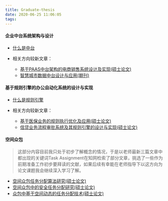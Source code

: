 ```yaml
---
title: Graduate-thesis
date: 2020-06-25 11:06:05
tags:
---
```



#### 企业中台系统架构与设计

* [什么是中台](https://juejin.im/post/5d995f82f265da5ba308389d)

* 相关方向较新文章：
  * [基于PAAS中台架构的电商销售系统设计及实现(硕士论文)](https://kns.cnki.net/KCMS/detail/detail.aspx?dbcode=CMFD&dbname=CMFDTEMP&filename=1020727551.nh&uid=WEEvREcwSlJHSldRa1FhdkJtNEYwV1V5cVpmYS92UWFYOFBZUjQ2aEhpaz0=$9A4hF_YAuvQ5obgVAqNKPCYcEjKensW4ggI8Fm4gTkoUKaID8j8gFw!!&v=MTA5ODIyNUhyUzZHZFRKcnBFYlBJUjhlWDFMdXhZUzdEaDFUM3FUcldNMUZyQ1VSN3FmWWVSb0Z5amxWN3JPVkY=)
  * [智慧城市数据中台设计与应用(期刊)](https://kns.cnki.net/KCMS/detail/detail.aspx?dbcode=CJFQ&dbname=CJFDLAST2020&filename=YDSJ202002019&uid=WEEvREcwSlJHSldRa1Fhb09pSnNwRm5zSDA2aWJyUTJxYmFJZnYra3JKYz0=$9A4hF_YAuvQ5obgVAqNKPCYcEjKensW4ggI8Fm4gTkoUKaID8j8gFw!!&v=Mjk1NTkxRnJDVVI3cWZZZVJvRnluaFVyM0pQQ25ZWkxHNEhOSE1yWTlFYllSOGVYMUx1eFlTN0RoMVQzcVRyV00=)

#### 基于规则引擎的办公自动化系统的设计与实现

* [什么是规则引擎](https://zhuanlan.zhihu.com/p/51296996)

* 相关方向较新文章：
  * [基于医保业务的规则执行优化及应用(硕士论文)](https://kns.cnki.net/KCMS/detail/detail.aspx?dbcode=CMFD&dbname=CMFD202001&filename=1019853537.nh&uid=WEEvREcwSlJHSldRa1FhdkJtNEYwV1V5cVpmYS92UWFYOFBZUjQ2aEhpaz0=$9A4hF_YAuvQ5obgVAqNKPCYcEjKensW4ggI8Fm4gTkoUKaID8j8gFw!!&v=MTU0OTViUElSOGVYMUx1eFlTN0RoMVQzcVRyV00xRnJDVVI3cWZZZVJvRnlqblU3ek5WRjI2Rjd1OUhkVFBxSkU=)
  * [信贷业务流程审批系统及其规则引擎的设计与实现(硕士论文)](https://kns.cnki.net/KCMS/detail/detail.aspx?dbcode=CMFD&dbname=CMFD201801&filename=1017863219.nh&uid=WEEvREcwSlJHSldRa1FhdkJtNEYwV1V5cVpmYS92UWFYOFBZUjQ2aEhpaz0=$9A4hF_YAuvQ5obgVAqNKPCYcEjKensW4ggI8Fm4gTkoUKaID8j8gFw!!&v=MzEzMTdiM0lWRjI2R2J1K0hkUE5wcEViUElSOGVYMUx1eFlTN0RoMVQzcVRyV00xRnJDVVI3cWZZZVJvRnlqblU=)
 
<!-- more -->

#### 空间众包

> 这部分内容目前我只处于初步了解概念的情况，于是以老师最新三篇文章中都出现的关键词Task Assignment在知网检索了部分文章，挑选了一些作为前期准备工作初步要拜读的文献，如果后续有幸能在老师指导下以这方向为论文课题我会继续深入学习了解。 


* [空间众包任务分配算法研究(硕士论文)](https://kns.cnki.net/KCMS/detail/detail.aspx?dbcode=CMFD&dbname=CMFD201901&filename=1018314488.nh&uid=WEEvREcwSlJHSldRa1FhdkJtNEYwV1V5cVpmYS92UWFYOFBZUjQ2aEhpaz0=$9A4hF_YAuvQ5obgVAqNKPCYcEjKensW4ggI8Fm4gTkoUKaID8j8gFw!!&v=MzIyNDg3RGgxVDNxVHJXTTFGckNVUjdxZlllUm9GeWpoVWI3S1ZGMjZGckM1R3RYRXA1RWJQSVI4ZVgxTHV4WVM=)
* [空间众包中的安全任务分配研究(硕士论文)](https://kns.cnki.net/KCMS/detail/detail.aspx?dbcode=CMFD&dbname=CMFD202001&filename=1019256059.nh&uid=WEEvREcwSlJHSldRa1FhdkJtNEYwV1V5cVpmYS92UWFYOFBZUjQ2aEhpaz0=$9A4hF_YAuvQ5obgVAqNKPCYcEjKensW4ggI8Fm4gTkoUKaID8j8gFw!!&v=MjkxNDFyQ1VSN3FmWWVSb0Z5amdVYnZQVkYyNkY3RzlHTkhKcHBFYlBJUjhlWDFMdXhZUzdEaDFUM3FUcldNMUY=)
* [众包中基于空间动态的任务分配技术(硕士论文)](https://kns.cnki.net/KCMS/detail/detail.aspx?dbcode=CMFD&dbname=CMFD201901&filename=1018898913.nh&uid=WEEvREcwSlJHSldRa1FhdkJtNEYwV1V5cVpmYS92UWFYOFBZUjQ2aEhpaz0=$9A4hF_YAuvQ5obgVAqNKPCYcEjKensW4ggI8Fm4gTkoUKaID8j8gFw!!&v=Mjc2MjV4WVM3RGgxVDNxVHJXTTFGckNVUjdxZlllUm9GeWpoV3J2TVZGMjZGcnV4RnRqTnJKRWJQSVI4ZVgxTHU=)

